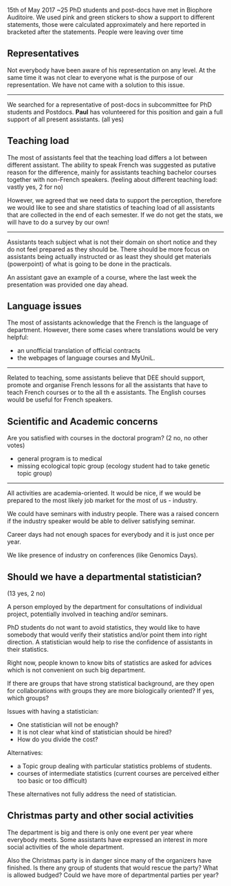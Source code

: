 15th of May 2017 ~25 PhD students and post-docs have met in Biophore Auditoire. We used pink and green stickers to show a support to different statements, those were calculated approximately and here reported in bracketed after the statements. People were leaving over time

## Representatives

Not everybody have been aware of his representation on any level. At the same time it was not clear to everyone what is the purpose of our representation. We have not came with a solution to this issue.

---

We searched for a representative of post-docs in subcommittee for PhD students and Postdocs. **Paul** has volunteered for this position and gain a full support of all present assistants. (all yes)

## Teaching load

The most of assistants feel that the teaching load differs a lot between different assistant. The ability to speak French was suggested as putative reason for the difference, mainly for assistants teaching bachelor courses together with non-French speakers.  (feeling about different teaching load: vastly yes, 2 for no)

However, we agreed that we need data to support the perception, therefore we would like to see and share statistics of teaching load of all assistants that are collected in the end of each semester. If we do not get the stats, we will have to do a survey by our own!

---

Assistants teach subject what is not their domain on short notice and they do not feel prepared as they should be. There should be more focus on assistants being actually instructed or as least they should get materials (powerpoint) of what is going to be done in the practicals.

An assistant gave an example of a course, where the last week the presentation was provided one day ahead.

## Language issues

The most of assistants acknowledge that the French is the language of department. However, there some cases where translations would be very helpful:
- an unofficial translation of official contracts
- the webpages of language courses and MyUniL.

---

Related to teaching, some assistants believe that DEE should support, promote and organise French lessons for all the assistants that have to teach French courses or to the all th e assistants. The English courses would be useful for French speakers.

## Scientific and Academic concerns

Are you satisfied with courses in the doctoral program? (2 no, no other votes)

- general program is to medical
- missing ecological topic group (ecology student had to take genetic topic group)

---

All activities are academia-oriented. It would be nice, if we would be prepared to the most likely job market for the most of us - industry.

We could have seminars with industry people. There was a raised concern if the industry speaker would be able to deliver satisfying seminar.

Career days had not enough spaces for everybody and it is just once per year.

We like presence of industry on conferences (like Genomics Days).

## Should we have a departmental statistician?
(13 yes, 2 no)

A person employed by the department for consultations of individual project, potentially involved in teaching and/or seminars.

PhD students do not want to avoid statistics, they would like to have somebody that would verify their statistics and/or point them into right direction. A statistician would help to rise the confidence of assistants in their statistics.

Right now, people known to know bits of statistics are asked for advices which is not convenient on such big department.

If there are groups that have strong statistical background, are they open for collaborations with groups they are more biologically oriented? If yes, which groups?

Issues with having a statistician:
- One statistician will not be enough?
- It is not clear what kind of statistician should be hired?
- How do you divide the cost?

Alternatives:
- a Topic group dealing with particular statistics problems of students.
- courses of intermediate statistics (current courses are perceived either too basic or too difficult)

These alternatives not fully address the need of statistician.

## Christmas party and other social activities

The department is big and there is only one event per year where everybody meets. Some assistants have expressed an interest in more social activities of the whole department.

Also the Christmas party is in danger since many of the organizers have finished. Is there any group of students that would rescue the party? What is allowed budged? Could we have more of departmental parties per year?
